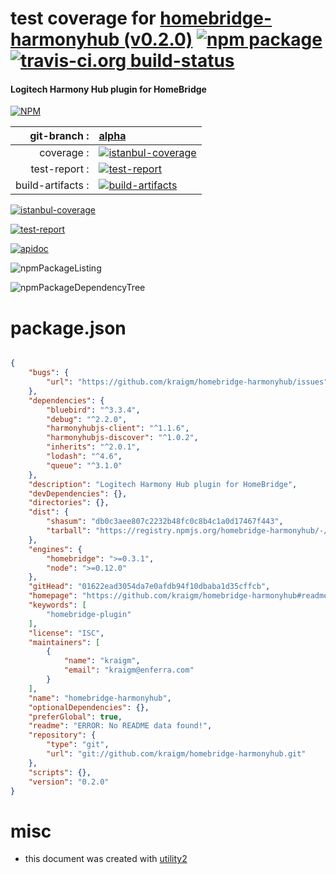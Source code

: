 # test coverage for  [homebridge-harmonyhub (v0.2.0)](https://github.com/kraigm/homebridge-harmonyhub#readme)  [![npm package](https://img.shields.io/npm/v/npmtest-homebridge-harmonyhub.svg?style=flat-square)](https://www.npmjs.org/package/npmtest-homebridge-harmonyhub) [![travis-ci.org build-status](https://api.travis-ci.org/npmtest/node-npmtest-homebridge-harmonyhub.svg)](https://travis-ci.org/npmtest/node-npmtest-homebridge-harmonyhub)
#### Logitech Harmony Hub plugin for HomeBridge

[![NPM](https://nodei.co/npm/homebridge-harmonyhub.png?downloads=true)](https://www.npmjs.com/package/homebridge-harmonyhub)

| git-branch : | [alpha](https://github.com/npmtest/node-npmtest-homebridge-harmonyhub/tree/alpha)|
|--:|:--|
| coverage : | [![istanbul-coverage](https://npmtest.github.io/node-npmtest-homebridge-harmonyhub/build/coverage.badge.svg)](https://npmtest.github.io/node-npmtest-homebridge-harmonyhub/build/coverage.html/index.html)|
| test-report : | [![test-report](https://npmtest.github.io/node-npmtest-homebridge-harmonyhub/build/test-report.badge.svg)](https://npmtest.github.io/node-npmtest-homebridge-harmonyhub/build/test-report.html)|
| build-artifacts : | [![build-artifacts](https://npmtest.github.io/node-npmtest-homebridge-harmonyhub/glyphicons_144_folder_open.png)](https://github.com/npmtest/node-npmtest-homebridge-harmonyhub/tree/gh-pages/build)|

[![istanbul-coverage](https://npmtest.github.io/node-npmtest-homebridge-harmonyhub/build/screenCapture.buildCustomOrg.browser.coverage.html.png)](https://npmtest.github.io/node-npmtest-homebridge-harmonyhub/build/coverage.html/index.html)

[![test-report](https://npmtest.github.io/node-npmtest-homebridge-harmonyhub/build/screenCapture.buildCustomOrg.browser.%252Fhome%252Ftravis%252Fbuild%252Fnpmtest%252Fnode-npmtest-homebridge-harmonyhub%252Ftmp%252Fbuild%252Ftest-report.html.png)](https://npmtest.github.io/node-npmtest-homebridge-harmonyhub/build/test-report.html)

[![apidoc](https://npmdoc.github.io/node-npmdoc-homebridge-harmonyhub/build/screenCapture.buildApidoc.browser.%252Fhome%252Ftravis%252Fbuild%252Fnpmdoc%252Fnode-npmdoc-homebridge-harmonyhub%252Ftmp%252Fbuild%252Fapidoc.html.png)](https://npmdoc.github.io/node-npmdoc-homebridge-harmonyhub/build/apidoc.html)

![npmPackageListing](https://npmtest.github.io/node-npmtest-homebridge-harmonyhub/build/screenCapture.npmPackageListing.svg)

![npmPackageDependencyTree](https://npmtest.github.io/node-npmtest-homebridge-harmonyhub/build/screenCapture.npmPackageDependencyTree.svg)



# package.json

```json

{
    "bugs": {
        "url": "https://github.com/kraigm/homebridge-harmonyhub/issues"
    },
    "dependencies": {
        "bluebird": "^3.3.4",
        "debug": "^2.2.0",
        "harmonyhubjs-client": "^1.1.6",
        "harmonyhubjs-discover": "^1.0.2",
        "inherits": "^2.0.1",
        "lodash": "^4.6",
        "queue": "^3.1.0"
    },
    "description": "Logitech Harmony Hub plugin for HomeBridge",
    "devDependencies": {},
    "directories": {},
    "dist": {
        "shasum": "db0c3aee807c2232b48fc0c8b4c1a0d17467f443",
        "tarball": "https://registry.npmjs.org/homebridge-harmonyhub/-/homebridge-harmonyhub-0.2.0.tgz"
    },
    "engines": {
        "homebridge": ">=0.3.1",
        "node": ">=0.12.0"
    },
    "gitHead": "01622ead3054da7e0afdb94f10dbaba1d35cffcb",
    "homepage": "https://github.com/kraigm/homebridge-harmonyhub#readme",
    "keywords": [
        "homebridge-plugin"
    ],
    "license": "ISC",
    "maintainers": [
        {
            "name": "kraigm",
            "email": "kraigm@enferra.com"
        }
    ],
    "name": "homebridge-harmonyhub",
    "optionalDependencies": {},
    "preferGlobal": true,
    "readme": "ERROR: No README data found!",
    "repository": {
        "type": "git",
        "url": "git://github.com/kraigm/homebridge-harmonyhub.git"
    },
    "scripts": {},
    "version": "0.2.0"
}
```



# misc
- this document was created with [utility2](https://github.com/kaizhu256/node-utility2)
